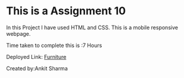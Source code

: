 
# This is a Assignment 10

In this Project I have used HTML and CSS. This is a mobile responsive webpage.

Time taken to complete this is :7 Hours


Deployed Link: [Furniture](https://assignment10-ineuron.netlify.app)

Created by:Ankit Sharma